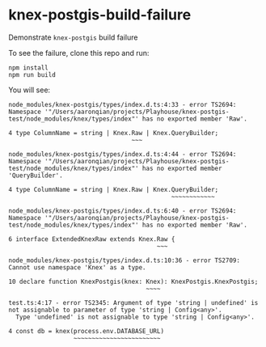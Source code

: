 # knex-postgis-build-failure
Demonstrate `knex-postgis` build failure

To see the failure, clone this repo and run:

```
npm install
npm run build
```

You will see:

```
node_modules/knex-postgis/types/index.d.ts:4:33 - error TS2694: Namespace '"/Users/aaronqian/projects/Playhouse/knex-postgis-test/node_modules/knex/types/index"' has no exported member 'Raw'.

4 type ColumnName = string | Knex.Raw | Knex.QueryBuilder;
                                  ~~~

node_modules/knex-postgis/types/index.d.ts:4:44 - error TS2694: Namespace '"/Users/aaronqian/projects/Playhouse/knex-postgis-test/node_modules/knex/types/index"' has no exported member 'QueryBuilder'.

4 type ColumnName = string | Knex.Raw | Knex.QueryBuilder;
                                             ~~~~~~~~~~~~

node_modules/knex-postgis/types/index.d.ts:6:40 - error TS2694: Namespace '"/Users/aaronqian/projects/Playhouse/knex-postgis-test/node_modules/knex/types/index"' has no exported member 'Raw'.

6 interface ExtendedKnexRaw extends Knex.Raw {
                                         ~~~

node_modules/knex-postgis/types/index.d.ts:10:36 - error TS2709: Cannot use namespace 'Knex' as a type.

10 declare function KnexPostgis(knex: Knex): KnexPostgis.KnexPostgis;
                                      ~~~~

test.ts:4:17 - error TS2345: Argument of type 'string | undefined' is not assignable to parameter of type 'string | Config<any>'.
  Type 'undefined' is not assignable to type 'string | Config<any>'.

4 const db = knex(process.env.DATABASE_URL)
                  ~~~~~~~~~~~~~~~~~~~~~~~~

```

